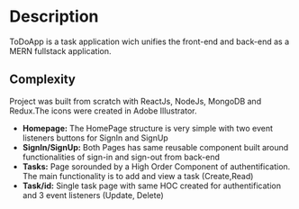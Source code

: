 # Description

ToDoApp is a task application wich unifies the front-end and back-end as a MERN fullstack application.

## Complexity

Project was built from scratch with ReactJs, NodeJs, MongoDB and Redux.The icons were created in Adobe Illustrator.

- **Homepage:** The HomePage structure is very simple with two event listeners buttons for SignIn and SignUp
- **SignIn/SignUp:** Both Pages has same reusable component built around functionalities of sign-in and sign-out from back-end
- **Tasks:** Page sorounded by a High Order Component of authentification. The main functionality is to add and view a task (Create,Read)
- **Task/id:** Single task page with same HOC created for authentification and 3 event listeners (Update, Delete)
